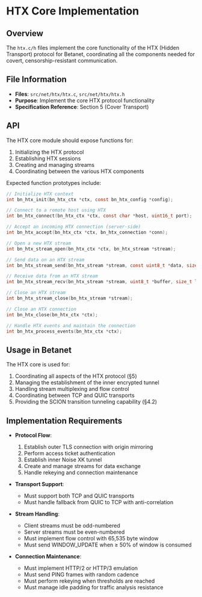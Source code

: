 # HTX Core Implementation

## Overview

The `htx.c/h` files implement the core functionality of the HTX (Hidden Transport) protocol for Betanet, coordinating all the components needed for covert, censorship-resistant communication.

## File Information

- **Files**: `src/net/htx/htx.c`, `src/net/htx/htx.h`
- **Purpose**: Implement the core HTX protocol functionality
- **Specification Reference**: Section 5 (Cover Transport)

## API

The HTX core module should expose functions for:

1. Initializing the HTX protocol
2. Establishing HTX sessions
3. Creating and managing streams
4. Coordinating between the various HTX components

Expected function prototypes include:

```c
// Initialize HTX context
int bn_htx_init(bn_htx_ctx *ctx, const bn_htx_config *config);

// Connect to a remote host using HTX
int bn_htx_connect(bn_htx_ctx *ctx, const char *host, uint16_t port);

// Accept an incoming HTX connection (server-side)
int bn_htx_accept(bn_htx_ctx *ctx, bn_htx_connection *conn);

// Open a new HTX stream
int bn_htx_stream_open(bn_htx_ctx *ctx, bn_htx_stream *stream);

// Send data on an HTX stream
int bn_htx_stream_send(bn_htx_stream *stream, const uint8_t *data, size_t len);

// Receive data from an HTX stream
int bn_htx_stream_recv(bn_htx_stream *stream, uint8_t *buffer, size_t len, size_t *received);

// Close an HTX stream
int bn_htx_stream_close(bn_htx_stream *stream);

// Close an HTX connection
int bn_htx_close(bn_htx_ctx *ctx);

// Handle HTX events and maintain the connection
int bn_htx_process_events(bn_htx_ctx *ctx);
```

## Usage in Betanet

The HTX core is used for:

1. Coordinating all aspects of the HTX protocol (§5)
2. Managing the establishment of the inner encrypted tunnel
3. Handling stream multiplexing and flow control
4. Coordinating between TCP and QUIC transports
5. Providing the SCION transition tunneling capability (§4.2)

## Implementation Requirements

- **Protocol Flow**:
  1. Establish outer TLS connection with origin mirroring
  2. Perform access ticket authentication
  3. Establish inner Noise XK tunnel
  4. Create and manage streams for data exchange
  5. Handle rekeying and connection maintenance

- **Transport Support**:
  - Must support both TCP and QUIC transports
  - Must handle fallback from QUIC to TCP with anti-correlation

- **Stream Handling**:
  - Client streams must be odd-numbered
  - Server streams must be even-numbered
  - Must implement flow control with 65,535 byte window
  - Must send WINDOW_UPDATE when ≥ 50% of window is consumed

- **Connection Maintenance**:
  - Must implement HTTP/2 or HTTP/3 emulation
  - Must send PING frames with random cadence
  - Must perform rekeying when thresholds are reached
  - Must manage idle padding for traffic analysis resistance